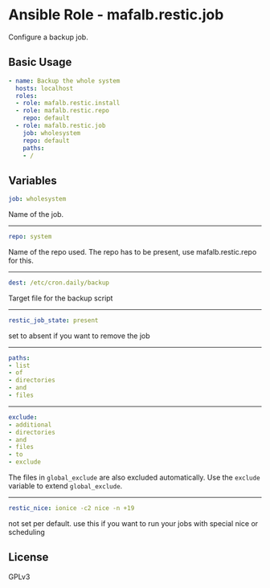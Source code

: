 # Ansible Role - mafalb.restic.job

Configure a backup job.

## Basic Usage

```yaml
- name: Backup the whole system
  hosts: localhost
  roles:
  - role: mafalb.restic.install
  - role: mafalb.restic.repo
    repo: default
  - role: mafalb.restic.job
    job: wholesystem
    repo: default
    paths:
    - /
```

## Variables

```yaml
job: wholesystem
```

Name of the job.

---

```yaml
repo: system
```

Name of the repo used. The repo has to be present, use mafalb.restic.repo for this.

---

```yaml
dest: /etc/cron.daily/backup
```

Target file for the backup script

---

```yaml
restic_job_state: present
```

set to absent if you want to remove the job

---

```yaml
paths:
- list
- of
- directories
- and
- files
```

---

```yaml
exclude:
- additional
- directories
- and
- files
- to
- exclude
```

The files in ```global_exclude``` are also excluded automatically. Use the ```exclude``` variable to extend ```global_exclude```.

---

```yaml
restic_nice: ionice -c2 nice -n +19
```

not set per default. use this if you want to run your jobs with special nice or scheduling

## License

GPLv3